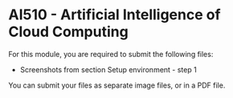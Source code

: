 # AI510 - Artificial Intelligence of Cloud Computing
For this module, you are required to submit the following files:
* Screenshots from section Setup environment - step 1


You can submit your files as separate image files, or in a PDF file.